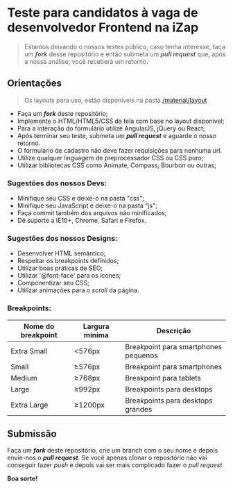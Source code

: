 Teste para candidatos à vaga de desenvolvedor Frontend na iZap
==============================================================

> Estamos deixando o nossos testes público, caso tenha interesse, faça um **_fork_** desse repositório e então submeta um **_pull request_** que, após a nossa análise, você receberá um retorno.  


Orientações
-----------

> Os layouts para uso, estão disponíveis na pasta [/material/layout](/material/layout)

* Faça um **_fork_** deste repositório;
* Implemente o HTML/HTML5/CSS da tela com base no layout disponível;
* Para a interação do formulário utilize AngularJS, jQuery ou React;
* Após terminar seu teste, submeta um **_pull request_** e aguarde o nosso retorno.
* O formulário de cadastro não deve fazer requisições para nenhuma url.
* Utilize qualquer linguagem de preprocessador CSS ou CSS puro;
* Utilizar bibliotecas CSS como Animate, Compass, Bourbon ou outras;

### Sugestões dos nossos Devs:

* Minifique seu CSS e deixe-o na pasta "css";
* Minifique seu JavaScript e deixe-o na pasta "js";
* Faça commit também dos arquivos não minificados;
* Dê suporte a IE10+, Chrome, Safari e Firefox.

### Sugestões dos nossos Designs:

* Desenvolver HTML semântico;
* Respeitar os breakpoints definidos;
* Utilizar boas práticas de SEO;
* Utilizar '@font-face' para os ícones;
* Componentizar seu CSS;
* Utilizar animações para o _scroll_ da página.

### Breakpoints:

| Nome do breakpoint | Largura mínima | Descrição                           |
|--------------------|----------------|-------------------------------------|
| Extra Small        | <576px         | Breakpoint para smartphones pequenos|
| Small              | ≥576px         | Breakpoint para smartphones         |
| Medium             | ≥768px         | Breakpoint para tablets             |
| Large              | ≥992px         | Breakpoints para desktops           |
| Extra Large        | ≥1200px        | Breakpoints para desktops grandes   |


## Submissão

Faça um **_fork_** deste repositório, crie um branch com o seu nome e depois envie-nos o **_pull request_**.
Se você apenas clonar o repositório não vai conseguir fazer _push_ e depois vai ser mais complicado fazer o _pull request_.


**Boa sorte!**
